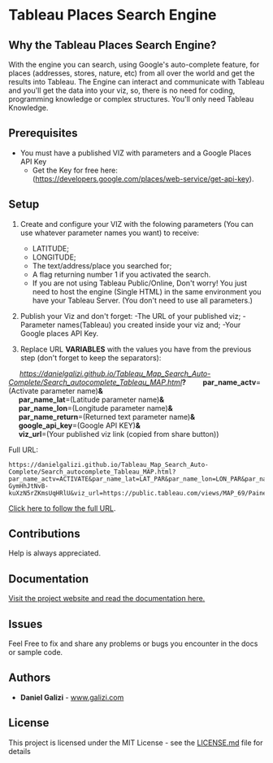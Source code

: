 # Tableau Places Search Engine

## Why the Tableau Places Search Engine?
With the engine you can search, using Google's auto-complete feature, for places (addresses, stores, nature, etc) from all over the world and get the results into Tableau.
The Engine can interact and communicate with Tableau and you'll get the data into your viz, so, there is no need for coding, programming knowledge or complex structures. You'll only need Tableau Knowledge.


## Prerequisites
* You must have a published VIZ with parameters and a Google Places API Key
    - Get the Key for free here: (https://developers.google.com/places/web-service/get-api-key). 


## Setup
1. Create and configure your VIZ with the folowing parameters (You can use whatever parameter names you want) to receive:
    - LATITUDE;
    - LONGITUDE;
    - The text/address/place you searched for;
    - A flag returning number 1 if you activated the search.
    - If you are not using Tableau Public/Online, Don't worry! You just need to host the engine (Single HTML) in the same environment         you have your Tableau Server.
(You don't need to use all parameters.)
    
2. Publish your Viz and don't forget:
    -The URL of your published viz;
    -Parameter names(Tableau) you created inside your viz and;
    -Your Google places API Key.

3. Replace URL **VARIABLES** with the values you have from the previous step (don't forget to keep the separators):

<p>&nbsp; <strong>&nbsp; &nbsp;</strong>&nbsp;<span style="text-decoration: underline;"><em>https://danielgalizi.github.io/Tableau_Map_Search_Auto-Complete/Search_autocomplete_Tableau_MAP.html</em></span><strong>?&nbsp; &nbsp; &nbsp; &nbsp; &nbsp;&nbsp;</strong><strong>par_name_actv</strong>=(Activate parameter name)<strong>&amp;</strong><br /><strong>&nbsp; &nbsp; &nbsp;&nbsp;par_name_lat</strong>=(Latitude parameter name)<strong>&amp;</strong><br /><strong>&nbsp;&nbsp; &nbsp; &nbsp;par_name_lon</strong>=(Longitude parameter name)<strong>&amp;</strong><br /><strong>&nbsp;&nbsp; &nbsp; &nbsp;par_name_return</strong>=(Returned text parameter name)<strong>&amp;</strong><br /><strong>&nbsp;&nbsp; &nbsp; &nbsp;google_api_key</strong>=(Google API KEY)<strong>&amp;</strong><br /><strong>&nbsp; &nbsp;&nbsp; &nbsp;viz_url</strong>=(Your published viz link (copied from share button))</p>
  
Full URL:   

    https://danielgalizi.github.io/Tableau_Map_Search_Auto-Complete/Search_autocomplete_Tableau_MAP.html?par_name_actv=ACTIVATE&par_name_lat=LAT_PAR&par_name_lon=LON_PAR&par_name_return=LOCATION_STR&google_api_key=AIzaSyCdit-GymHhJtNvB-kuXzN5rZKmsUqHRlU&viz_url=https://public.tableau.com/views/MAP_69/Painel1
[Click here to follow the full URL](https://danielgalizi.github.io/Tableau_Map_Search_Auto-Complete/Search_autocomplete_Tableau_MAP.html?par_name_actv=ACTIVATE&par_name_lat=LAT_PAR&par_name_lon=LON_PAR&par_name_return=LOCATION_STR&google_api_key=AIzaSyCdit-GymHhJtNvB-kuXzN5rZKmsUqHRlU&viz_url=https://public.tableau.com/views/MAP_69/Painel1). 
 

## Contributions
Help is always appreciated.

## Documentation
[Visit the project website and read the documentation here.](https://github.com/danielgalizi/Tableau_Map_Search_Auto-Complete)

## Issues
Feel Free to fix and share any problems or bugs you encounter in the docs or sample code. 

## Authors

* **Daniel Galizi** - www.galizi.com

## License

This project is licensed under the MIT License - see the [LICENSE.md](LICENSE.md) file for details
